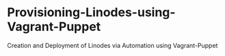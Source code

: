 # Provisioning-Linodes-using-Vagrant-Puppet
Creation and Deployment of Linodes via Automation using Vagrant-Puppet
